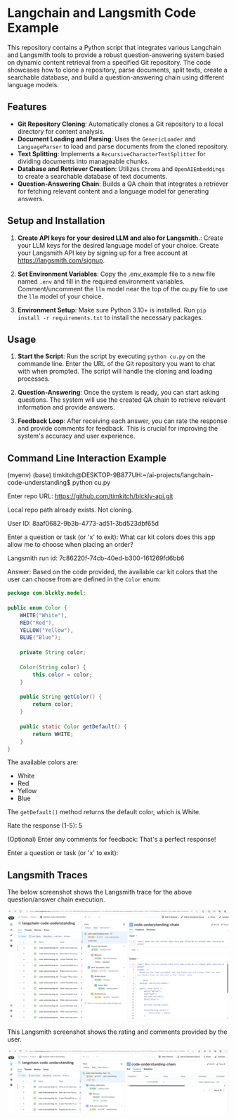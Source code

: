 # Langchain and Langsmith Code Example

This repository contains a Python script that integrates various Langchain and Langsmith tools to provide a robust question-answering system based on dynamic content retrieval from a specified Git repository. The code showcases how to clone a repository, parse documents, split texts, create a searchable database, and build a question-answering chain using different language models.

## Features

- **Git Repository Cloning**: Automatically clones a Git repository to a local directory for content analysis.
- **Document Loading and Parsing**: Uses the `GenericLoader` and `LanguageParser` to load and parse documents from the cloned repository.
- **Text Splitting**: Implements a `RecursiveCharacterTextSplitter` for dividing documents into manageable chunks.
- **Database and Retriever Creation**: Utilizes `Chroma` and `OpenAIEmbeddings` to create a searchable database of text documents.
- **Question-Answering Chain**: Builds a QA chain that integrates a retriever for fetching relevant content and a language model for generating answers.

## Setup and Installation

1. **Create API keys for your desired LLM and also for Langsmith.**:
   Create your LLM keys for the desired language model of your choice. Create your Langsmith API key by signing up for a free account at https://langsmith.com/signup.

2. **Set Environment Variables**:
   Copy the .env_example file to a new file named `.env` and fill in the required environment variables. Comment/uncomment the `llm` model near the top of the cu.py file to use the `llm` model of your choice.

3. **Environment Setup**:
   Make sure Python 3.10+ is installed. Run `pip install -r requirements.txt` to install the necessary packages.

## Usage

1. **Start the Script**:
   Run the script by executing `python cu.py` on the commande line. Enter the URL of the Git repository you want to chat with when prompted. The script will handle the cloning and loading processes.

2. **Question-Answering**:
   Once the system is ready, you can start asking questions. The system will use the created QA chain to retrieve relevant information and provide answers.

3. **Feedback Loop**:
   After receiving each answer, you can rate the response and provide comments for feedback. This is crucial for improving the system's accuracy and user experience.


## Command Line Interaction Example
(myenv) (base) timkitch@DESKTOP-9B877UH:~/ai-projects/langchain-code-understanding$ python cu.py

Enter repo URL: https://github.com/timkitch/blckly-api.git

Local repo path already exists. Not cloning.

User ID: 8aaf0682-9b3b-4773-ad51-3bd523dbf65d

Enter a question or task (or 'x' to exit): What car kit colors does this app allow me to choose when placing an order?

Langsmith run id: 7c86220f-74cb-40ed-b300-161269fd6bb6

Answer: Based on the code provided, the available car kit colors that the user can choose from are defined in the `Color` enum:

```java
package com.blckly.model;

public enum Color {
    WHITE("White"), 
    RED("Red"), 
    YELLOW("Yellow"), 
    BLUE("Blue");

    private String color;

    Color(String color) {
        this.color = color;
    }

    public String getColor() {
        return color;
    }

    public static Color getDefault() {
        return WHITE;
    }
}
```

The available colors are:
- White
- Red 
- Yellow
- Blue

The `getDefault()` method returns the default color, which is White.

Rate the response (1-5): 5

(Optional) Enter any comments for feedback: That's a perfect response!

Enter a question or task (or 'x' to exit): 

## Langsmith Traces
The below screenshot shows the Langsmith trace for the above question/answer chain execution.

![Langsmith](langsmith.png)

This Langsmith screenshot shows the rating and comments provided by the user.

![Langsmith](langsmith-ratings.png)